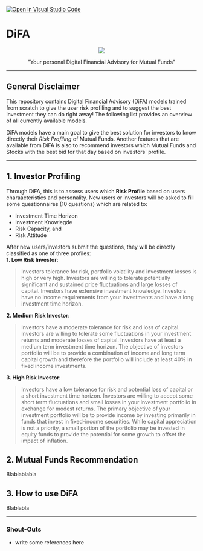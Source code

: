 [![Open in Visual Studio Code](https://classroom.github.com/assets/open-in-vscode-c66648af7eb3fe8bc4f294546bfd86ef473780cde1dea487d3c4ff354943c9ae.svg)](https://classroom.github.com/online_ide?assignment_repo_id=9628777&assignment_repo_type=AssignmentRepo)

# DiFA

<p align="center">
  <img src="https://media.discordapp.net/attachments/1053904949265829930/1054578020792414228/logodifa.png?width=636&height=636"></img>
</p>
<p align="center">"Your personal Digital Financial Advisory for Mutual Funds"</p>

---
## General Disclaimer
This repository contains Digital Financial Advisory (DiFA) models trained from scratch to give the user risk profiling and to suggest the best investment they can do right away! The following list provides an overview of all currently available models.

DiFA models have a main goal to give the best solution for investors to know directly their *Risk Profiling* of Mutual Funds. Another features that are available from DiFA is also to recommend investors which Mutual Funds and Stocks with the best bid for that day based on investors' profile.

---
## 1. Investor Profiling
Through DiFA, this is to assess users which **Risk Profile** based on users charaacteristics and personality. New users or investors will be asked to fill some questionnaires (10 questions) which are related to:
- Investment Time Horizon
- Investment Knowlegde
- Risk Capacity, and 
- Risk Attitude

After new users/investors submit the questions, they will be directly classified as one of three profiles: \
**1. Low Risk Investor**:
> Investors tolerance for risk, portfolio volatility and investment losses is high or very high. Investors are willing to tolerate potentially significant and sustained price fluctuations and large losses of capital. Investors have extensive investment knowledge. Investors have no income requirements from your investments and have a long investment time horizon.

**2. Medium Risk Investor**:
> Investors have a moderate tolerance for risk and loss of capital. Investors are willing to tolerate some fluctuations in your investment returns and moderate losses of capital. Investors have at least a medium term investment time horizon. The objective of investors portfolio will be to provide a combination of income and long term capital growth and therefore the portfolio will include at least 40% in fixed income investments.

**3. High Risk Investor**: 
> Investors have a low tolerance for risk and potential loss of capital or a short investment time horizon. Investors are willing to accept some short term fluctuations and small losses in your investment portfolio in exchange for modest returns. The primary objective of your investment portfolio will be to provide income by investing primarily in funds that invest in fixed-income securities. While capital appreciation is not a priority, a small portion of the portfolio may be invested in equity funds to provide the potential for some growth to offset the impact of inflation.

## 2. Mutual Funds Recommendation
Blablablabla

## 3. How to use DiFA
Blablabla

---
### Shout-Outs
- write some references here
